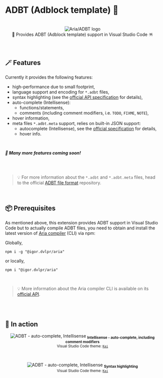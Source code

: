 # ADBT (Adblock template) 🦄

<br>

<div align="center">
	<img src="https://raw.githubusercontent.com/igorskyflyer/vscode-adbt/main/assets/aria.png" alt="Aria/ADBT logo">
	<br>
📜 Provides ADBT (Adblock template) support in Visual Studio Code 🪅
</div>

<br>
<br>

## 🪄 Features

Currently it provides the following features:

- high-performance due to small footprint,
- language support and encoding for `*.adbt` files,
- syntax highlighting (see the [official API specification](https://github.com/igorskyflyer/file-formats/tree/main/adbt) for details),
- auto-complete (Intellisense):
  - functions/statements,
  - comments (including comment modifiers, i.e. `TODO`, `FIXME`, `NOTE`),
- hover information,
- meta files `*.adbt.meta` support, relies on built-in JSON support:
  - autocomplete (Intellisense), see the [official specification](https://github.com/igorskyflyer/file-formats/tree/main/adbt) for details,
  - hover info.

<br>

**_🎉 Many more features coming soon!_**

<br>
<br>

> 💡 For more information about the `*.adbt` and `*.adbt.meta` files, head to the official [ADBT file format](https://github.com/igorskyflyer/file-formats/tree/main/adbt) repository.

<br>

## 📦 Prerequisites

As mentioned above, this extension provides ADBT support in Visual Studio Code but to actually compile ADBT files, you need to obtain and install the latest version of [Aria compiler](https://github.com/igorskyflyer/npm-adblock-aria-compiler) (CLI) via npm:

Globally,

```shell
npm i -g "@igor.dvlpr/aria"
```

or locally,

```shell
npm i "@igor.dvlpr/aria"
```

<br>

> 💡 More information about the Aria compiler CLI is available on its [official API](https://github.com/igorskyflyer/npm-adblock-aria-compiler).

<br>
<br>

## 🔫 In action

<p align="center">
	<img src="https://raw.githubusercontent.com/igorskyflyer/vscode-adbt/main/assets/screenshots/intellisense.png" alt="ADBT - auto-complete, Intellisense">
	<sub><strong>Intellisense - auto-complete, including comment modifiers</strong></sub>
	<br>
	<sub>Visual Studio Code theme: <a href="https://github.com/igorskyflyer/vscode-theme-kai"><code>Kai</code></a></sub>
</p>

<br>

<p align="center">
<img src="https://raw.githubusercontent.com/igorskyflyer/vscode-adbt/main/assets/screenshots/syntax.png" alt="ADBT - auto-complete, Intellisense">
	<sub><strong>Syntax highlighting</strong></sub>
	<br>
	<sub>Visual Studio Code theme: <a href="https://github.com/igorskyflyer/vscode-theme-kai"><code>Kai</code></a></sub>
</p>

